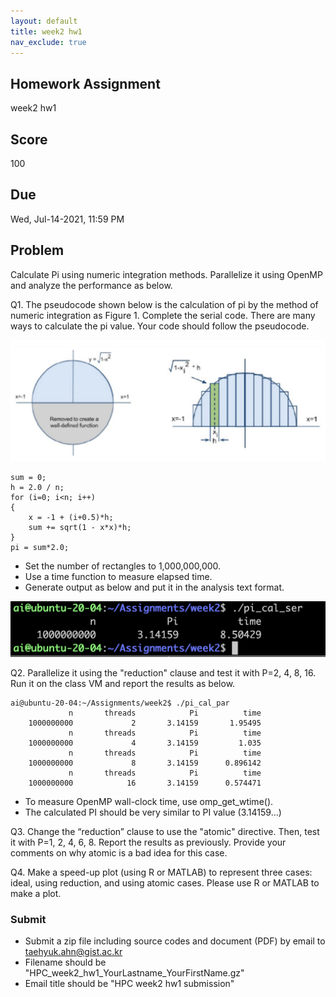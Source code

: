 ```yaml
---
layout: default
title: week2 hw1
nav_exclude: true
---
```

## Homework Assignment
week2 hw1

## Score
100

## Due
Wed, Jul-14-2021, 11:59 PM

## Problem
Calculate Pi using numeric integration methods. Parallelize it using OpenMP and analyze the performance as below.

Q1. The pseudocode shown below is the calculation of pi by the method of numeric integration as Figure 1. Complete the serial code. There are many ways to calculate the pi value. Your code should follow the pseudocode.

![Figure 1](week2_hw1_fig1.png)

```
sum = 0;
h = 2.0 / n;
for (i=0; i<n; i++)
{
    x = -1 + (i+0.5)*h;
    sum += sqrt(1 - x*x)*h;
}
pi = sum*2.0;
```
- Set the number of rectangles to 1,000,000,000.  
- Use a time function to measure elapsed time.  
- Generate output as below and put it in the analysis text format.  

![Figure 2](week2_hw1_fig2.png)


Q2. Parallelize it using the "reduction" clause and test it with P=2, 4, 8, 16. Run it on the class VM and report the results as below.

```
ai@ubuntu-20-04:~/Assignments/week2$ ./pi_cal_par
             n       threads            Pi          time
    1000000000             2       3.14159       1.95495
             n       threads            Pi          time
    1000000000             4       3.14159         1.035
             n       threads            Pi          time
    1000000000             8       3.14159      0.896142
             n       threads            Pi          time
    1000000000            16       3.14159      0.574471
```

- To measure OpenMP wall-clock time, use omp_get_wtime().
- The calculated PI should be very similar to PI value (3.14159...)

Q3. Change the “reduction” clause to use the "atomic" directive. Then, test it with P=1, 2, 4, 6, 8. Report the results as previously. Provide your comments on why atomic is a bad idea for this case.

Q4. Make a speed-up plot (using R or MATLAB) to represent three cases: ideal, using reduction, and using atomic cases. Please use R or MATLAB to make a plot.

### Submit
- Submit a zip file including source codes and document (PDF) by email to taehyuk.ahn@gist.ac.kr
- Filename should be "HPC_week2_hw1_YourLastname_YourFirstName.gz"
- Email title should be "HPC week2 hw1 submission"

